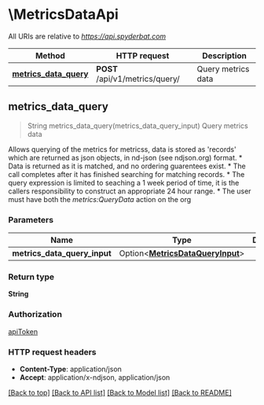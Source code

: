 # \MetricsDataApi

All URIs are relative to *https://api.spyderbat.com*

Method | HTTP request | Description
------------- | ------------- | -------------
[**metrics_data_query**](MetricsDataApi.md#metrics_data_query) | **POST** /api/v1/metrics/query/ | Query metrics data



## metrics_data_query

> String metrics_data_query(metrics_data_query_input)
Query metrics data

 Allows querying of the metrics for metricss, data is stored as 'records' which are returned as json objects, in nd-json (see ndjson.org) format.   * Data is returned as it is matched, and no ordering guarentees exist.  * The call completes after it has finished searching for matching records.  * The query expression is limited to seaching a 1 week period of time, it is the callers responsibility to construct an appropriate 24 hour range.  * The user must have both the *metrics:QueryData* action on the org 

### Parameters


Name | Type | Description  | Required | Notes
------------- | ------------- | ------------- | ------------- | -------------
**metrics_data_query_input** | Option<[**MetricsDataQueryInput**](MetricsDataQueryInput.md)> |  |  |

### Return type

**String**

### Authorization

[apiToken](../README.md#apiToken)

### HTTP request headers

- **Content-Type**: application/json
- **Accept**: application/x-ndjson, application/json

[[Back to top]](#) [[Back to API list]](../README.md#documentation-for-api-endpoints) [[Back to Model list]](../README.md#documentation-for-models) [[Back to README]](../README.md)

